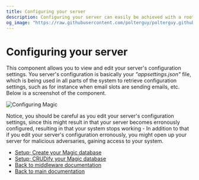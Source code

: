 ```yaml
---
title: Configuring your server
description: Configuring your server can easily be achieved with a root user using the configuration component in Magic. Configuration settings are immediately applied, and changes your server's behaviour instantly.
og_image: "https://raw.githubusercontent.com/polterguy/polterguy.github.io/master/images/og-configuration.jpg"
---
```


# Configuring your server

This component allows you to view and edit your server's configuration settings. You server's configuration
is basically your _"appsettings.json"_ file, which is being used in all parts of the system to
retrieve configuration settings, such as for instance when email slots are sending emails, etc.
Below is a screenshot of the component.

![Configuring Magic](https://raw.githubusercontent.com/polterguy/polterguy.github.io/master/images/configuring-smtp.jpg)

Notice, you should be careful as you edit your server's configuration settings, since this might
result in that your server becomes erronously configured, resulting in that your system stops working -
In addition to that if you edit your server's configuration erronously, you might open up your server
for malicious adversaries, gaining access to your system.

* [Setup; Create your Magic database](/documentation/magic/components/config/setup-database/)
* [Setup; CRUDify your Magic database](/documentation/magic/components/config/crudify/)
* [Back to middleware documentation](/documentation/magic/)
* [Back to main documentation](/documentation/)
